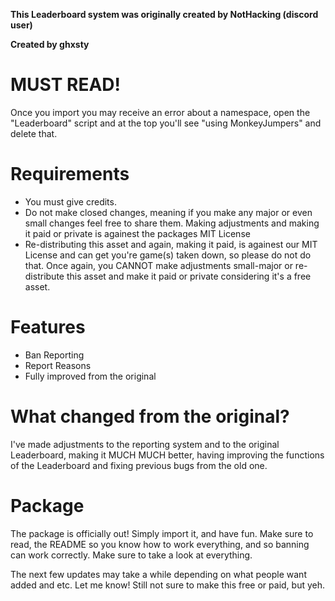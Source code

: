 **This Leaderboard system was originally created by NotHacking (discord user)**

**Created by ghxsty**

# MUST READ!
Once you import you may receive an error about a namespace, open the "Leaderboard" script and at the top
you'll see "using MonkeyJumpers" and delete that.

# Requirements
- You must give credits.
- Do not make closed changes, meaning if you make any major or even small changes feel free to share them. 
Making adjustments and making it paid or private is againest the packages MIT License
- Re-distributing this asset and again, making it paid, is againest our MIT License and can get you're game(s) taken down, 
so please do not do that. Once again, you CANNOT make adjustments small-major or re-distribute this asset and make it paid or private considering it's a free asset.

# Features
- Ban Reporting
- Report Reasons
- Fully improved from the original

# What changed from the original?
I've made adjustments to the reporting system and to the original Leaderboard, making it MUCH MUCH better, 
having improving the functions of the Leaderboard and fixing previous bugs from the old one.

# Package
The package is officially out! Simply import it, and have fun. Make sure to read, the README so you know how to work everything, and so banning can work correctly.
Make sure to take a look at everything.

The next few updates may take a while depending on what people want added and etc. Let me know!
Still not sure to make this free or paid, but yeh.




